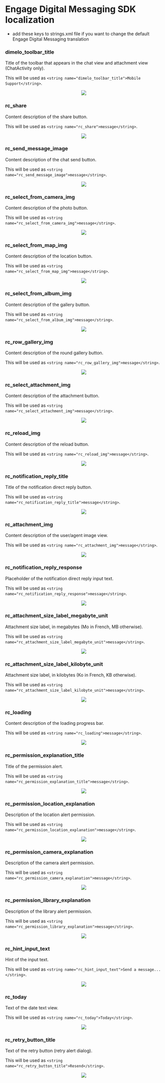 Engage Digital Messaging SDK localization
=========================================

- add these keys to strings.xml file if you want to change the default Engage Digital Messaging translation

### dimelo_toolbar_title
Title of the toolbar that appears in the chat view and attachment view (ChatActivity only).

This will be used as `<string name="dimelo_toolbar_title">Mobile Support</string>`.


<p align="center">
<img src="https://i.postimg.cc/YCX5Q108/dimelo-toolbar-title.png"/>
</p>

### rc_share
Content description of the share button.

This will be used as `<string name="rc_share">message</string>`.


<p align="center">
<img src="https://i.postimg.cc/L6Hr0GjN/dimelo-share.jpg"/>
</p>

### rc_send_message_image
Content description of the chat send button.

This will be used as `<string name="rc_send_message_image">message</string>`.


<p align="center">
<img src="https://i.postimg.cc/vBZfZG0X/rc-send-message-image.png"/>
</p>

### rc_select_from_camera_img
Content description of the photo button.

This will be used as `<string name="rc_select_from_camera_img">message</string>`.


<p align="center">
<img src="https://i.postimg.cc/mD1MHmGF/rc-select-from-camera-img.png"/>
</p>

### rc_select_from_map_img
Content description of the location button.

This will be used as `<string name="rc_select_from_map_img">message</string>`.


<p align="center">
<img src="https://i.postimg.cc/Qt79tVpQ/rc-select-from-map-img.png"/>
</p>

### rc_select_from_album_img
Content description of the gallery button.

This will be used as `<string name="rc_select_from_album_img">message</string>`.


<p align="center">
<img src="https://i.postimg.cc/MZyfJMZx/rc-select-from-album-img.png"/>
</p>

### rc_row_gallery_img
Content description of the round gallery button.

This will be used as `<string name="rc_row_gallery_img">message</string>`.


<p align="center">
<img src="https://i.postimg.cc/FzmRHpFv/rc-row-gallery-img.png"/>
</p>

### rc_select_attachment_img
Content description of the attachment button.

This will be used as `<string name="rc_select_attachment_img">message</string>`.


<p align="center">
<img src="https://i.postimg.cc/fW35cvvC/rc-send-attachment-img.png"/>
</p>

### rc_reload_img
Content description of the reload button.

This will be used as `<string name="rc_reload_img">message</string>`.


<p align="center">
<img src="https://i.postimg.cc/gJMyvtyg/dimelo-reload-img.jpg"/>
</p>

### rc_notification_reply_title
Title of the notification direct reply button.

This will be used as `<string name="rc_notification_reply_title">message</string>`.


<p align="center">
<img src="https://i.postimg.cc/hjkCzPLS/dimelo-notification-reply-title.jpg"/>
</p>

### rc_attachment_img
Content description of the user/agent image view.

This will be used as `<string name="rc_attachment_img">message</string>`.


<p align="center">
<img src="https://i.postimg.cc/pdTrXtcw/rc-attachment-img.png"/>
</p>

### rc_notification_reply_response
Placeholder of the notification direct reply input text.

This will be used as `<string name="rc_notification_reply_response">message</string>`.


<p align="center">
<img src="https://i.postimg.cc/Hn8fRh2L/dimelo-notification-reply-response.jpg"/>
</p>

### rc_attachment_size_label_megabyte_unit
Attachment size label, in megabytes (Mo in French, MB otherwise).

This will be used as `<string name="rc_attachment_size_label_megabyte_unit">message</string>`.


<p align="center">
<img src="https://i.postimg.cc/Xqwswj0F/rc-attachment-size-label-megabyte-unit.png"/>
</p>

### rc_attachment_size_label_kilobyte_unit
Attachment size label, in kilobytes (Ko in French, KB otherwise).

This will be used as `<string name="rc_attachment_size_label_kilobyte_unit">message</string>`.


<p align="center">
<img src="https://i.postimg.cc/XvHmJYVY/rc-attachment-size-label-kilobyte-unit.png"/>
</p>

### rc_loading
Content description of the loading progress bar.

This will be used as `<string name="rc_loading">message</string>`.


<p align="center">
<img src="https://i.postimg.cc/tg5vcC1z/rc-loading.png"/>
</p>

### rc_permission_explanation_title
Title of the permission alert.

This will be used as `<string name="rc_permission_explanation_title">message</string>`.


<p align="center">
<img src="https://i.postimg.cc/D0Kgf9bz/rc-permission-explanation-title.png"/>
</p>

### rc_permission_location_explanation
Description of the location alert permission.

This will be used as `<string name="rc_permission_location_explanation">message</string>`.


<p align="center">
<img src="https://i.postimg.cc/8PpRyBRx/rc-permission-location-explanation.png"/>
</p>

### rc_permission_camera_explanation
Description of the camera alert permission.

This will be used as `<string name="rc_permission_camera_explanation">message</string>`.


<p align="center">
<img src="https://i.postimg.cc/QCXTyhTc/rc-permission-camera-explanation.png"/>
</p>

### rc_permission_library_explanation
Description of the library alert permission.

This will be used as `<string name="rc_permission_library_explanation">message</string>`.


<p align="center">
<img src="https://i.postimg.cc/Vkbd4dV3/rc-permission-library-explanation.png"/>
</p>

### rc_hint_input_text
Hint of the input text.

This will be used as `<string name="rc_hint_input_text">Send a message...</string>`.


<p align="center">
<img src="https://i.postimg.cc/rwcttMPP/rc-hint-input-text.png"/>
</p>

### rc_today
Text of the date text view.

This will be used as `<string name="rc_today">Today</string>`.


<p align="center">
<img src="https://i.postimg.cc/HsysNnGP/rc-today.png"/>
</p>

### rc_retry_button_title
Text of the retry button (retry alert dialog).

This will be used as `<string name="rc_retry_button_title">Resend</string>`.


<p align="center">
<img src="https://i.postimg.cc/PfRLK1FY/rc-retry-button-title.png"/>
</p>